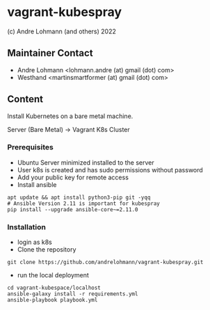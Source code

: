 # vagrant-kubespray

 (c) Andre Lohmann (and others) 2022

## Maintainer Contact
  * Andre Lohmann
    <lohmann.andre (at) gmail (dot) com>
  * Westhand
    <martinsmartformer (at) gmail (dot) com>

## Content

Install Kubernetes on a bare metal machine.

Server (Bare Metal) -> Vagrant K8s Cluster

### Prerequisites

  * Ubuntu Server minimized installed to the server
  * User k8s is created and has sudo permissions without password
  * Add your public key for remote access
  * Install ansible

```
apt update && apt install python3-pip git -yqq
# Ansible Version 2.11 is important for kubespray
pip install --upgrade ansible-core~=2.11.0
```

### Installation

  * login as k8s
  * Clone the repository

```
git clone https://github.com/andrelohmann/vagrant-kubespray.git
```

  * run the local deployment

```
cd vagrant-kubespace/localhost
ansible-galaxy install -r requirements.yml
ansible-playbook playbook.yml
```

